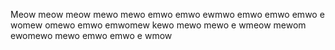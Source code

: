 Meow meow meow mewo mewo emwo emwo ewmwo emwo emwo emwo e womew omewo emwo emwomew kewo mewo mewo e wmeow mewom ewomewo mewo emwo emwo e wmow
<!--
**ploszukiwacz/ploszukiwacz** is a ✨ _special_ ✨ repository because its `README.md` (this file) appears on your GitHub profile.

Here are some ideas to get you started:

- 🔭 I’m currently working on ...
- 🌱 I’m currently learning ...
- 👯 I’m looking to collaborate on ...
- 🤔 I’m looking for help with ...
- 💬 Ask me about ...
- 📫 How to reach me: ...
- 😄 Pronouns: ...
- ⚡ Fun fact: ...
-->
